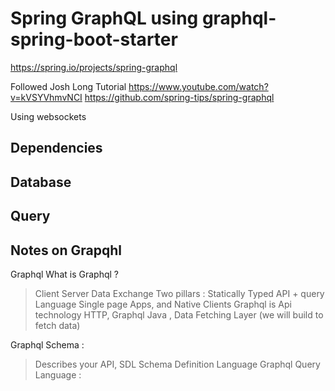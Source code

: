 # Spring GraphQL using graphql-spring-boot-starter 
https://spring.io/projects/spring-graphql

Followed Josh Long Tutorial 
https://www.youtube.com/watch?v=kVSYVhmvNCI
https://github.com/spring-tips/spring-graphql

Using websockets 


## Dependencies 



## Database 


## Query 



## Notes on Grapqhl 



Graphql
What is Graphql ?
> Client Server Data Exchange
> Two pillars : Statically Typed API + query Language
> Single page Apps, and Native Clients
> Graphql is Api technology
> HTTP, Graphql Java , Data Fetching Layer (we will build to fetch data)

Graphql Schema :
> Describes your API, SDL Schema Definition Language
Graphql Query Language :
 
